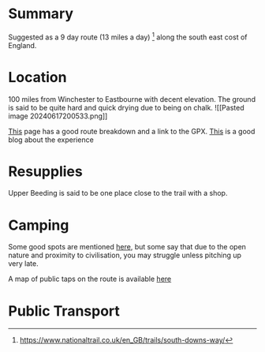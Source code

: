 # Summary
Suggested as a 9 day route (13 miles a day) [^1] along the south east cost of England.
# Location
100 miles from Winchester to Eastbourne with decent elevation. The ground is said to be quite hard and quick drying due to being on chalk.
![[Pasted image 20240617200533.png]]

[This](https://ramblingman.org.uk/planningatrip/planning_south_downs_way_trip/) page has a good route breakdown and a link to the GPX.
[This](https://roamingwildrosie.com/2020/11/15/five-days-of-solo-wild-camping-on-the-south-downs-way/) is a good blog about the experience
# Resupplies
Upper Beeding is said to be one place close to the trail with a shop.

# Camping
Some good spots are mentioned [here](https://www.reddit.com/r/UKhiking/comments/u3os8x/anyone_done_the_south_downs_way/), but some say that due to the open nature and proximity to civilisation, you may struggle unless pitching up very late.

A map of public taps on the route is available [here](https://www.southdownsdouble.co.uk/taps/)
# Public Transport

[^1]: https://www.nationaltrail.co.uk/en_GB/trails/south-downs-way/